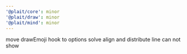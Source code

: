 ```yaml
---
'@plait/core': minor
'@plait/draw': minor
'@plait/mind': minor
---
```


move drawEmoji hook to options
solve align and distribute line can not show
